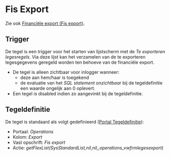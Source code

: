 # Fis Export

Zie ook [Financiële export (Fis export)](/docs/probleemoplossing/programmablokken/financiele_export.md).

## Trigger

De tegel is een trigger voor het starten van lijstscherm met de *Te exporteren legesregels*. Via deze lijst kan het verzamelen van de te exporteren legesgegevens geregeld worden ten behoeve van de financiële export.

  - De tegel is alleen zichtbaar voor inlogger wanneer:
    - deze aan hem/haar is toegekend
    - de evaluatie van het *SQL statement onzichtbaar* bij de tegeldefinitie een waarde ongelijk aan 0 oplevert.
  - Een tegel is disabled indien zo aangevinkt bij de tegeldefinitie.

## Tegeldefinitie

De tegel is standaard als volgt gedefinieerd ([Portal Tegeldefinitie](/docs/instellen_inrichten/portaldefinitie/portal_tegel.md)):

  - Portaal: *Operations*
  - Kolom: *Export*
  - Vast opschrift: *Fis export*
  - Actie: *getFlexList(SysStandardList,nil,nil,,operations_vwfrmlegesexport)*


